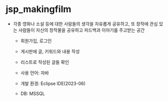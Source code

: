 # jsp_makingfilm

- 각종 영화나 소설 등에 대한 사람들의 생각을 자유롭게 공유하고, 또 창작에 관심 있는 사람들이 자신의 창작물을 공유하고 피드백과 이야기를 주고받는 공간
  - 회원가입, 로그인
  - 게시판에 글, 키워드와 내용 작성
  - 리스트로 작성된 글들 확인
 
  - 사용 언어: 자바
  - 개발 환경: Eclipse IDE(2023-06)
  - DB: MSSQL
